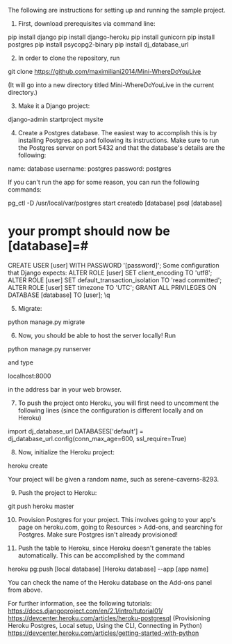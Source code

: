 The following are instructions for setting up and running the sample project.

1. First, download prerequisites via command line:

pip install django
pip install django-heroku
pip install gunicorn
pip install postgres
pip install psycopg2-binary
pip install dj_database_url

2. In order to clone the repository, run

git clone https://github.com/maximiliani2014/Mini-WhereDoYouLive

(It will go into a new directory titled Mini-WhereDoYouLive in the current directory.)

3. Make it a Django project:

django-admin startproject mysite

4. Create a Postgres database. The easiest way to accomplish this is by installing Postgres.app and following its instructions. Make sure to run the Postgres server on port 5432 and that the database's details are the following:

name: database
username: postgres
password: postgres

If you can't run the app for some reason, you can run the following commands:

pg_ctl -D /usr/local/var/postgres start
createdb [database]
psql [database]
 
# your prompt should now be [database]=#

CREATE USER [user] WITH PASSWORD '[password]';
Some configuration that Django expects:
ALTER ROLE [user] SET client_encoding TO 'utf8';
ALTER ROLE [user] SET default_transaction_isolation TO 'read committed';
ALTER ROLE [user] SET timezone TO 'UTC';
GRANT ALL PRIVILEGES ON DATABASE [database] TO [user];
\q

5. Migrate:

python manage.py migrate

6. Now, you should be able to host the server locally! Run

python manage.py runserver

and type

localhost:8000

in the address bar in your web browser.

7. To push the project onto Heroku, you will first need to uncomment the following lines (since the configuration is different locally and on Heroku)

import dj_database_url
DATABASES['default'] = dj_database_url.config(conn_max_age=600, ssl_require=True)

8. Now, initialize the Heroku project:

heroku create

Your project will be given a random name, such as serene-caverns-8293.

9. Push the project to Heroku:

git push heroku master

10. Provision Postgres for your project. This involves going to your app's page on heroku.com, going to Resources > Add-ons, and searching for Postgres. Make sure Postgres isn't already provisioned!

11. Push the table to Heroku, since Heroku doesn't generate the tables automatically. This can be accomplished by the command

heroku pg:push [local database] [Heroku database] --app [app name]

You can check the name of the Heroku database on the Add-ons panel from above.

For further information, see the following tutorials:
https://docs.djangoproject.com/en/2.1/intro/tutorial01/
https://devcenter.heroku.com/articles/heroku-postgresql (Provisioning Heroku Postgres, Local setup, Using the CLI, Connecting in Python)
https://devcenter.heroku.com/articles/getting-started-with-python 
